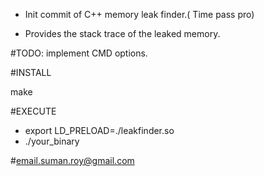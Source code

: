 - Init commit of C++ memory leak finder.( Time pass pro)

- Provides the stack trace of the leaked memory.

#TODO: implement CMD options.


#INSTALL

make

#EXECUTE

- export LD_PRELOAD=./leakfinder.so
- ./your_binary

#email.suman.roy@gmail.com

